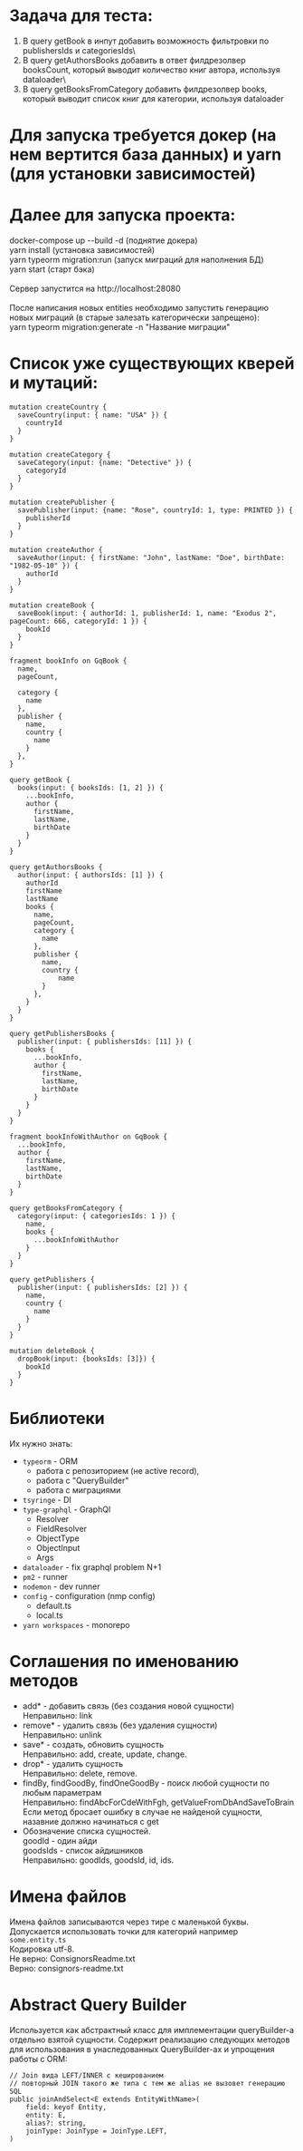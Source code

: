 # Задача для теста:

1. В query getBook в инпут добавить возможность фильтровки по publishersIds и categoriesIds\
2. В query getAuthorsBooks добавить в ответ филдрезолвер booksCount, который выводит количество книг автора, используя dataloader\
3. В query getBooksFromCategory добавить филдрезолвер books, который выводит список книг для категории, используя dataloader

# Для запуска требуется докер (на нем вертится база данных) и yarn (для установки зависимостей)

# Далее для запуска проекта:

docker-compose up --build -d (поднятие докера)\
yarn install (установка зависимостей)\
yarn typeorm migration:run (запуск миграций для наполнения БД)\
yarn start (старт бэка)\
\
Сервер запустится на http://localhost:28080\
\
После написания новых entities необходимо запустить генерацию новых миграций (в старые залезать категорически запрещено):\
yarn typeorm migration:generate -n "Название миграции"

# Список уже существующих кверей и мутаций:

```
mutation createCountry {
  saveCountry(input: { name: "USA" }) {
    countryId
  }
}
```

```
mutation createCategory {
  saveCategory(input: {name: "Detective" }) {
    categoryId
  }
}
```

```
mutation createPublisher {
  savePublisher(input: {name: "Rose", countryId: 1, type: PRINTED }) {
    publisherId
  }
}
```

```
mutation createAuthor {
  saveAuthor(input: { firstName: "John", lastName: "Doe", birthDate: "1982-05-10" }) {
    authorId
  }
}
```

```
mutation createBook {
  saveBook(input: { authorId: 1, publisherId: 1, name: "Exodus 2", pageCount: 666, categoryId: 1 }) {
    bookId
  }
}
```

```
fragment bookInfo on GqBook {
  name,
  pageCount,

  category {
    name
  },
  publisher {
    name,
    country {
      name
    }
  },
}

query getBook {
  books(input: { booksIds: [1, 2] }) {
    ...bookInfo,
    author {
      firstName,
      lastName,
      birthDate
    }
  }
}
```

```
query getAuthorsBooks {
  author(input: { authorsIds: [1] }) {
    authorId
    firstName
    lastName
    books {
      name,
      pageCount,
      category {
        name
      },
      publisher {
        name,
        country {
            name
        }
      },
    }
  }
}
```

```
query getPublishersBooks {
  publisher(input: { publishersIds: [11] }) {
    books {
      ...bookInfo,
      author {
        firstName,
        lastName,
        birthDate
      }
    }
  }
}
```

```
fragment bookInfoWithAuthor on GqBook {
  ...bookInfo,
  author {
    firstName,
    lastName,
    birthDate
  }
}

query getBooksFromCategory {
  category(input: { categoriesIds: 1 }) {
    name,
    books {
      ...bookInfoWithAuthor
    }
  }
}
```

```
query getPublishers {
  publisher(input: { publishersIds: [2] }) {
    name,
    country {
      name
    }
  }
}
```

```
mutation deleteBook {
  dropBook(input: {booksIds: [3]}) {
    bookId
  }
}
```

# Библиотеки

Их нужно знать:

- `typeorm` - ORM
  - работа с репозиторием (не active record),
  - работа с "QueryBuilder"
  - работа с миграциями
- `tsyringe` - DI
- `type-graphql` - GraphQl
  - Resolver
  - FieldResolver
  - ObjectType
  - ObjectInput
  - Args
- `dataloader` - fix graphql problem N+1
- `pm2` - runner
- `nodemon` - dev runner
- `config` - configuration (nmp config)
  - default.ts
  - local.ts
- `yarn workspaces` - monorepo

# Соглашения по именованию методов

- add\* - добавить связь (без создания новой сущности)\
  Неправильно: link
- remove\* - удалить связь (без удаления сущности)\
  Неправильно: unlink
- save\* - создать, обновить сущность\
  Неправильно: add, create, update, change.
- drop\* - удалить сущность\
  Неправильно: delete, remove.
- findBy, findGoodBy, findOneGoodBy - поиск любой сущности по любым параметрам\
  Неправильно: findAbcForCdeWithFgh, getValueFromDbAndSaveToBrain
  Если метод бросает ошибку в случае не найденой сущности, назавние должно начинаться с get
- Обозначение списка сущностей.\
  goodId - один айди\
  goodsIds - список айдишников\
  Неправильно: goodIds, goodsId, id, ids.

# Имена файлов

Имена файлов записываются через тире с маленькой буквы. Допускается использовать точки для категорий например `some.entity.ts` \
Кодировка utf-8. \
Не верно: ConsignorsReadme.txt \
Верно: consignors-readme.txt

# Abstract Query Builder

Используется как абстрактный класс для имплементации queryBuilder-a отдельно взятой сущности. Содержит реализацию следующих методов для использования в унаследованных QueryBuilder-ах и упрощения работы с ORM:

```
// Join вида LEFT/INNER с кешированием
// повторный JOIN такого же типа с тем же alias не вызовет генерацию SQL
public joinAndSelect<E extends EntityWithName>(
    field: keyof Entity,
    entity: E,
    alias?: string,
    joinType: JoinType = JoinType.LEFT,
)
```
